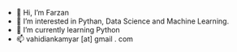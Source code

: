 - 👋 Hi, I’m Farzan
- 👀 I’m interested in Pythan, Data Science and Machine Learning.
- 🌱 I’m currently learning Python
- 📫 vahidiankamyar [at] gmail . com

<!---
vkfarzan/vkfarzan is a ✨ special ✨ repository because its `README.md` (this file) appears on your GitHub profile.
You can click the Preview link to take a look at your changes.
--->

